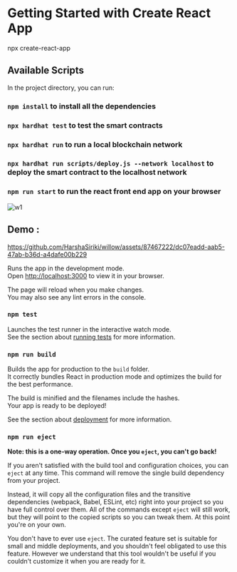 # Getting Started with Create React App
npx create-react-app <appname>

## Available Scripts

In the project directory, you can run:

### `npm install` to install all the dependencies

### `npx hardhat test` to test the smart contracts

### `npx hardhat run` to run a local blockchain network

### `npx hardhat run scripts/deploy.js --network localhost` to deploy the smart contract to the localhost network

### `npm run start` to run the react front end app on your browser

![w1](https://github.com/HarshaSiriki/willow/assets/87467222/89b91fc0-6f46-40a4-a170-b7ee58db31de)

## Demo :

https://github.com/HarshaSiriki/willow/assets/87467222/dc07eadd-aab5-47ab-b36d-a4dafe00b229



Runs the app in the development mode.\
Open [http://localhost:3000](http://localhost:3000) to view it in your browser.

The page will reload when you make changes.\
You may also see any lint errors in the console.

### `npm test`

Launches the test runner in the interactive watch mode.\
See the section about [running tests](https://facebook.github.io/create-react-app/docs/running-tests) for more information.

### `npm run build`

Builds the app for production to the `build` folder.\
It correctly bundles React in production mode and optimizes the build for the best performance.

The build is minified and the filenames include the hashes.\
Your app is ready to be deployed!

See the section about [deployment](https://facebook.github.io/create-react-app/docs/deployment) for more information.

### `npm run eject`

**Note: this is a one-way operation. Once you `eject`, you can't go back!**

If you aren't satisfied with the build tool and configuration choices, you can `eject` at any time. This command will remove the single build dependency from your project.

Instead, it will copy all the configuration files and the transitive dependencies (webpack, Babel, ESLint, etc) right into your project so you have full control over them. All of the commands except `eject` will still work, but they will point to the copied scripts so you can tweak them. At this point you're on your own.

You don't have to ever use `eject`. The curated feature set is suitable for small and middle deployments, and you shouldn't feel obligated to use this feature. However we understand that this tool wouldn't be useful if you couldn't customize it when you are ready for it.
